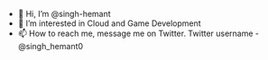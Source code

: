 - 👋 Hi, I’m @singh-hemant
- 👀 I’m interested in Cloud and Game Development
- 📫 How to reach me, message me on Twitter.
Twitter username - @singh_hemant0

<!---
singh-hemant/singh-hemant is a ✨ special ✨ repository because its `README.md` (this file) appears on your GitHub profile.
You can click the Preview link to take a look at your changes.
--->
